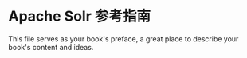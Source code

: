 # Apache Solr 参考指南

This file serves as your book's preface, a great place to describe your book's content and ideas.
